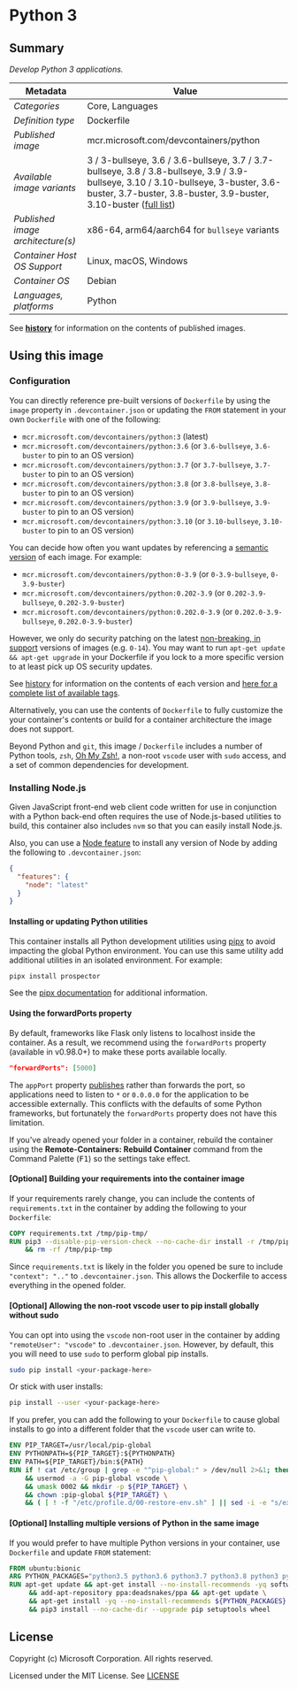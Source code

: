 # Python 3

## Summary

*Develop Python 3 applications.*

| Metadata | Value |
|----------|-------|
| *Categories* | Core, Languages |
| *Definition type* | Dockerfile |
| *Published image* | mcr.microsoft.com/devcontainers/python |
| *Available image variants* | 3 / 3-bullseye, 3.6 / 3.6-bullseye, 3.7 / 3.7-bullseye, 3.8 / 3.8-bullseye, 3.9 / 3.9-bullseye, 3.10 / 3.10-bullseye, 3-buster, 3.6-buster, 3.7-buster, 3.8-buster, 3.9-buster, 3.10-buster ([full list](https://mcr.microsoft.com/v2/devcontainers/python/tags/list)) |
| *Published image architecture(s)* | x86-64, arm64/aarch64 for `bullseye` variants |
| *Container Host OS Support* | Linux, macOS, Windows |
| *Container OS* | Debian |
| *Languages, platforms* | Python |

See **[history](history)** for information on the contents of published images.

## Using this image

### Configuration

You can directly reference pre-built versions of `Dockerfile` by using the `image` property in `.devcontainer.json` or updating the `FROM` statement in your own `Dockerfile` with one of the following:

- `mcr.microsoft.com/devcontainers/python:3` (latest)
- `mcr.microsoft.com/devcontainers/python:3.6` (or `3.6-bullseye`, `3.6-buster` to pin to an OS version)
- `mcr.microsoft.com/devcontainers/python:3.7` (or `3.7-bullseye`, `3.7-buster` to pin to an OS version)
- `mcr.microsoft.com/devcontainers/python:3.8` (or `3.8-bullseye`, `3.8-buster` to pin to an OS version)
- `mcr.microsoft.com/devcontainers/python:3.9` (or `3.9-bullseye`, `3.9-buster` to pin to an OS version)
- `mcr.microsoft.com/devcontainers/python:3.10` (or `3.10-bullseye`, `3.10-buster` to pin to an OS version)

You can decide how often you want updates by referencing a [semantic version](https://semver.org/) of each image. For example:

- `mcr.microsoft.com/devcontainers/python:0-3.9` (or `0-3.9-bullseye`, `0-3.9-buster`)
- `mcr.microsoft.com/devcontainers/python:0.202-3.9` (or `0.202-3.9-bullseye`, `0.202-3.9-buster`)
- `mcr.microsoft.com/devcontainers/python:0.202.0-3.9` (or `0.202.0-3.9-bullseye`, `0.202.0-3.9-buster`)

However, we only do security patching on the latest [non-breaking, in support](https://github.com/microsoft/vscode-dev-containers/issues/532) versions of images (e.g. `0-14`). You may want to run `apt-get update && apt-get upgrade` in your Dockerfile if you lock to a more specific version to at least pick up OS security updates.

See [history](history) for information on the contents of each version and [here for a complete list of available tags](https://mcr.microsoft.com/v2/devcontainers/python/tags/list).

Alternatively, you can use the contents of `Dockerfile` to fully customize the your container's contents or build for a container architecture the image does not support.

Beyond Python and `git`, this image / `Dockerfile` includes a number of Python tools, `zsh`, [Oh My Zsh!](https://ohmyz.sh/), a non-root `vscode` user with `sudo` access, and a set of common dependencies for development.

### Installing Node.js

Given JavaScript front-end web client code written for use in conjunction with a Python back-end often requires the use of Node.js-based utilities to build, this container also includes `nvm` so that you can easily install Node.js. 

Also, you can use a [Node feature](https://github.com/devcontainers/features/tree/main/src/node) to install any version of Node by adding the following to `.devcontainer.json`:

```json
{
  "features": {
    "node": "latest"
  }
}
```

#### Installing or updating Python utilities

This container installs all Python development utilities using [pipx](https://pipxproject.github.io/pipx/) to avoid impacting the global Python environment. You can use this same utility add additional utilities in an isolated environment. For example:

```bash
pipx install prospector
```

See the [pipx documentation](https://pipxproject.github.io/pipx/docs/) for additional information.

#### Using the forwardPorts property

By default, frameworks like Flask only listens to localhost inside the container. As a result, we recommend using the `forwardPorts` property (available in v0.98.0+) to make these ports available locally.

```json
"forwardPorts": [5000]
```

The `appPort` property [publishes](https://docs.docker.com/config/containers/container-networking/#published-ports) rather than forwards the port, so applications need to listen to `*` or `0.0.0.0` for the application to be accessible externally. This conflicts with the defaults of some Python frameworks, but fortunately the `forwardPorts` property does not have this limitation.

If you've already opened your folder in a container, rebuild the container using the **Remote-Containers: Rebuild Container** command from the Command Palette (<kbd>F1</kbd>) so the settings take effect.

#### [Optional] Building your requirements into the container image

If your requirements rarely change, you can include the contents of `requirements.txt` in the container by adding the following to your `Dockerfile`:

```Dockerfile
COPY requirements.txt /tmp/pip-tmp/
RUN pip3 --disable-pip-version-check --no-cache-dir install -r /tmp/pip-tmp/requirements.txt \
    && rm -rf /tmp/pip-tmp
```

Since `requirements.txt` is likely in the folder you opened be sure to include `"context": ".."` to `.devcontainer.json`. This allows the Dockerfile to access everything in the opened folder.

#### [Optional] Allowing the non-root vscode user to pip install globally without sudo

You can opt into using the `vscode` non-root user in the container by adding `"remoteUser": "vscode"` to `.devcontainer.json`. However, by default, this you will need to use `sudo` to perform global pip installs.

```bash
sudo pip install <your-package-here>
```

Or stick with user installs:

```bash
pip install --user <your-package-here>
```

If you prefer, you can add the following to your `Dockerfile` to cause global installs to go into a different folder that the `vscode` user can write to.

```Dockerfile
ENV PIP_TARGET=/usr/local/pip-global
ENV PYTHONPATH=${PIP_TARGET}:${PYTHONPATH}
ENV PATH=${PIP_TARGET}/bin:${PATH}
RUN if ! cat /etc/group | grep -e "^pip-global:" > /dev/null 2>&1; then groupadd -r pip-global; fi \
    && usermod -a -G pip-global vscode \
    && umask 0002 && mkdir -p ${PIP_TARGET} \
    && chown :pip-global ${PIP_TARGET} \
    && ( [ ! -f "/etc/profile.d/00-restore-env.sh" ] || sed -i -e "s/export PATH=/export PATH=\/usr\/local\/pip-global:/" /etc/profile.d/00-restore-env.sh )
```

#### [Optional] Installing multiple versions of Python in the same image

If you would prefer to have multiple Python versions in your container, use `Dockerfile` and update `FROM` statement:

```Dockerfile
FROM ubuntu:bionic
ARG PYTHON_PACKAGES="python3.5 python3.6 python3.7 python3.8 python3 python3-pip python3-venv"
RUN apt-get update && apt-get install --no-install-recommends -yq software-properties-common \
     && add-apt-repository ppa:deadsnakes/ppa && apt-get update \
     && apt-get install -yq --no-install-recommends ${PYTHON_PACKAGES} \
     && pip3 install --no-cache-dir --upgrade pip setuptools wheel
```

## License

Copyright (c) Microsoft Corporation. All rights reserved.

Licensed under the MIT License. See [LICENSE](https://github.com/devcontainers/images/blob/main/LICENSE)

